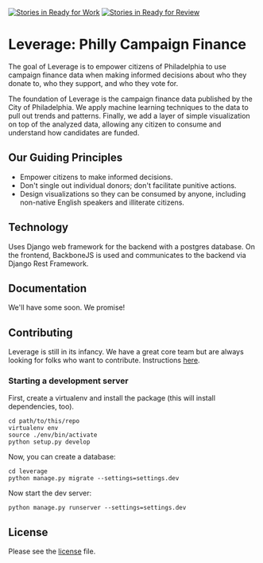 [![Stories in Ready for Work](https://badge.waffle.io/Lever-age/leverage.png?label=ready%20for%20work&title=Ready%20for%20Work)](https://waffle.io/Lever-age/leverage)
[![Stories in Ready for Review](https://badge.waffle.io/Lever-age/leverage.png?label=ready%20for%20review&title=Ready%20for%20Review)](https://waffle.io/Lever-age/leverage)
# Leverage: Philly Campaign Finance

The goal of Leverage is to empower citizens of Philadelphia to use campaign finance data when making informed decisions about who they donate to, who they support, and who they vote for.

The foundation of Leverage is the campaign finance data published by the City of Philadelphia. We apply machine learning techniques to the data to pull out trends and patterns. Finally, we add a layer of simple visualization on top of the analyzed data, allowing any citizen to consume and understand how candidates are funded.

## Our Guiding Principles

* Empower citizens to make informed decisions.
* Don't single out individual donors; don't facilitate punitive actions.
* Design visualizations so they can be consumed by anyone, including non-native English speakers and illiterate citizens.

## Technology

Uses Django web framework for the backend with a postgres database. On the frontend, BackboneJS is used and communicates to the backend via Django Rest Framework.

## Documentation

We'll have some soon. We promise!

## Contributing

Leverage is still in its infancy. We have a great core team but are always looking for folks who want to contribute. Instructions [here](https://github.com/Lever-age/leverage/blob/master/CONTRIBUTING.md).

### Starting a development server

First, create a virtualenv and install the package (this will install dependencies, too).

```
cd path/to/this/repo
virtualenv env
source ./env/bin/activate
python setup.py develop
```

Now, you can create a database:

```
cd leverage
python manage.py migrate --settings=settings.dev
```

Now start the dev server:

```
python manage.py runserver --settings=settings.dev
```

## License

Please see the [license](https://github.com/Lever-age/leverage/blob/master/GNU%20Affero%20General%20Public%20License) file.

